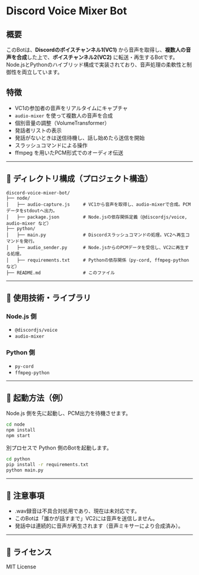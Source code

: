 # Discord Voice Mixer Bot

## 概要

このBotは、**Discordのボイスチャンネル1(VC1)** から音声を取得し、**複数人の音声を合成**した上で、**ボイスチャンネル2(VC2)** に転送・再生するBotです。  
Node.jsとPythonのハイブリッド構成で実装されており、音声処理の柔軟性と制御性を両立しています。

## 特徴

- VC1の参加者の音声をリアルタイムにキャプチャ
- `audio-mixer` を使って複数人の音声を合成
- 個別音量の調整（VolumeTransformer）
- 発話者リストの表示
- 発話がないときは送信待機し、話し始めたら送信を開始
- スラッシュコマンドによる操作
- ffmpeg を用いたPCM形式でのオーディオ伝送

---

## 📁 ディレクトリ構成（プロジェクト構造）

```plaintext
discord-voice-mixer-bot/
├── node/
│   ├── audio-capture.js     # VC1から音声を取得し、audio-mixerで合成。PCMデータをstdoutへ出力。
│   ├── package.json         # Node.jsの依存関係定義（@discordjs/voice, audio-mixer など）
├── python/
│   ├── main.py              # Discordスラッシュコマンドの処理。VC2へ再生コマンドを発行。
│   ├── audio_sender.py      # Node.jsからのPCMデータを受信し、VC2に再生する処理。
│   ├── requirements.txt     # Pythonの依存関係（py-cord, ffmpeg-pythonなど）
├── README.md                # このファイル
```

---

## 🔧 使用技術・ライブラリ

### Node.js 側
- `@discordjs/voice`
- `audio-mixer`

### Python 側
- `py-cord`
- `ffmpeg-python`

---

## 🚀 起動方法（例）

Node.js 側を先に起動し、PCM出力を待機させます。

```bash
cd node
npm install
npm start
```

別プロセスで Python 側のBotを起動します。

```bash
cd python
pip install -r requirements.txt
python main.py
```

---

## 📌 注意事項

- .wav録音は不具合対処用であり、現在は未対応です。
- このBotは「誰かが話すまで」VC2には音声を送信しません。
- 発話中は連続的に音声が再生されます（音声ミキサーにより合成済み）。

---

## 📝 ライセンス

MIT License
